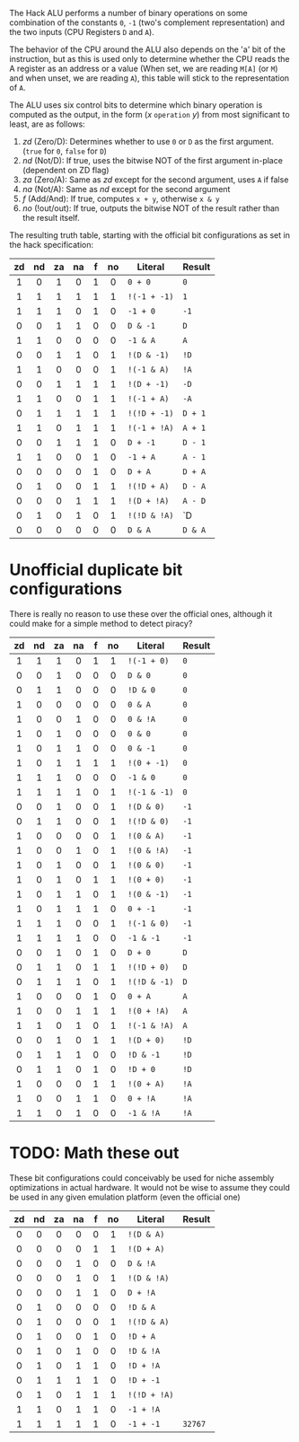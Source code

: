The Hack ALU performs a number of binary operations on some combination of the constants `0`, `-1` (two's complement representation) and the two inputs (CPU Registers `D` and `A`).

The behavior of the CPU around the ALU also depends on the 'a' bit of the instruction, but as this is used only to determine whether the CPU reads the A register as an address or a value (When set, we are reading `M[A]` (or `M`) and when unset, we are reading `A`), this table will stick to the representation of `A`.

The ALU uses six control bits to determine which binary operation is computed as the output, in the form (*x* `operation` *y*) from most significant to least, are as follows:

1. *zd* (Zero/D): Determines whether to use `0` or `D` as the first argument. (`true` for `0`, `false` for `D`)
2. *nd* (Not/D):  If true, uses the bitwise NOT of the first argument in-place (dependent on ZD flag)
3. *za* (Zero/A): Same as *zd* except for the second argument, uses `A` if false
4. *na* (Not/A): Same as *nd* except for the second argument
5. *f* (Add/And): If true, computes `x + y`, otherwise `x & y`
6. *no* (!out/out): If true, outputs the bitwise NOT of the result rather than the result itself.

The resulting truth table, starting with the official bit configurations as set in the hack specification:

|zd |nd |za |na | f |no | Literal       | Result    |
|:-:|:-:|:-:|:-:|:-:|:-:|---------------|-----------|
| 1 | 0 | 1 | 0 | 1 | 0 | `0 + 0`       | `0`       |
| 1 | 1 | 1 | 1 | 1 | 1 | `!(-1 + -1)`  | `1`       |
| 1 | 1 | 1 | 0 | 1 | 0 | `-1 + 0`      | `-1`      |
| 0 | 0 | 1 | 1 | 0 | 0 | `D & -1`      | `D`       |
| 1 | 1 | 0 | 0 | 0 | 0 | `-1 & A`      | `A`       |
| 0 | 0 | 1 | 1 | 0 | 1 | `!(D & -1)`   | `!D`      |
| 1 | 1 | 0 | 0 | 0 | 1 | `!(-1 & A)`   | `!A`      |
| 0 | 0 | 1 | 1 | 1 | 1 | `!(D + -1)`   | `-D`      |
| 1 | 1 | 0 | 0 | 1 | 1 | `!(-1 + A)`   | `-A`      |
| 0 | 1 | 1 | 1 | 1 | 1 | `!(!D + -1)`  | `D + 1`   |
| 1 | 1 | 0 | 1 | 1 | 1 | `!(-1 + !A)`  | `A + 1`   |
| 0 | 0 | 1 | 1 | 1 | 0 | `D + -1`      | `D - 1`   |
| 1 | 1 | 0 | 0 | 1 | 0 | `-1 + A`      | `A - 1`   |
| 0 | 0 | 0 | 0 | 1 | 0 | `D + A`       | `D + A`   |
| 0 | 1 | 0 | 0 | 1 | 1 | `!(!D + A)`   | `D - A`   |
| 0 | 0 | 0 | 1 | 1 | 1 | `!(D + !A)`   | `A - D`   |
| 0 | 1 | 0 | 1 | 0 | 1 | `!(!D & !A)`  | `D | A`   |
| 0 | 0 | 0 | 0 | 0 | 0 | `D & A`       | `D & A`   |

# Unofficial duplicate bit configurations

There is really no reason to use these over the official ones, although it could make for a simple method to detect piracy?

|zd |nd |za |na | f |no | Literal       | Result    |
|:-:|:-:|:-:|:-:|:-:|:-:|---------------|-----------|
| 1 | 1 | 1 | 0 | 1 | 1 | `!(-1 + 0)`   | `0`       |
| 0 | 0 | 1 | 0 | 0 | 0 | `D & 0`       | `0`       |
| 0 | 1 | 1 | 0 | 0 | 0 | `!D & 0`      | `0`       |
| 1 | 0 | 0 | 0 | 0 | 0 | `0 & A`       | `0`       |
| 1 | 0 | 0 | 1 | 0 | 0 | `0 & !A`      | `0`       |
| 1 | 0 | 1 | 0 | 0 | 0 | `0 & 0`       | `0`       |
| 1 | 0 | 1 | 1 | 0 | 0 | `0 & -1`      | `0`       |
| 1 | 0 | 1 | 1 | 1 | 1 | `!(0 + -1)`   | `0`       |
| 1 | 1 | 1 | 0 | 0 | 0 | `-1 & 0`      | `0`       |
| 1 | 1 | 1 | 1 | 0 | 1 | `!(-1 & -1)`  | `0`       |
| 0 | 0 | 1 | 0 | 0 | 1 | `!(D & 0)`    | `-1`      |
| 0 | 1 | 1 | 0 | 0 | 1 | `!(!D & 0)`   | `-1`      |
| 1 | 0 | 0 | 0 | 0 | 1 | `!(0 & A)`    | `-1`      |
| 1 | 0 | 0 | 1 | 0 | 1 | `!(0 & !A)`   | `-1`      |
| 1 | 0 | 1 | 0 | 0 | 1 | `!(0 & 0)`    | `-1`      |
| 1 | 0 | 1 | 0 | 1 | 1 | `!(0 + 0)`    | `-1`      |
| 1 | 0 | 1 | 1 | 0 | 1 | `!(0 & -1)`   | `-1`      |
| 1 | 0 | 1 | 1 | 1 | 0 | `0 + -1`      | `-1`      |
| 1 | 1 | 1 | 0 | 0 | 1 | `!(-1 & 0)`   | `-1`      |
| 1 | 1 | 1 | 1 | 0 | 0 | `-1 & -1`     | `-1`      |
| 0 | 0 | 1 | 0 | 1 | 0 | `D + 0`       | `D`       |
| 0 | 1 | 1 | 0 | 1 | 1 | `!(!D + 0)`   | `D`       |
| 0 | 1 | 1 | 1 | 0 | 1 | `!(!D & -1)`  | `D`       |
| 1 | 0 | 0 | 0 | 1 | 0 | `0 + A`       | `A`       |
| 1 | 0 | 0 | 1 | 1 | 1 | `!(0 + !A)`   | `A`       |
| 1 | 1 | 0 | 1 | 0 | 1 | `!(-1 & !A)`  | `A`       |
| 0 | 0 | 1 | 0 | 1 | 1 | `!(D + 0)`    | `!D`      |
| 0 | 1 | 1 | 1 | 0 | 0 | `!D & -1`     | `!D`      |
| 0 | 1 | 1 | 0 | 1 | 0 | `!D + 0`      | `!D`      |
| 1 | 0 | 0 | 0 | 1 | 1 | `!(0 + A)`    | `!A`      |
| 1 | 0 | 0 | 1 | 1 | 0 | `0 + !A`      | `!A`      |
| 1 | 1 | 0 | 1 | 0 | 0 | `-1 & !A`     | `!A`      |

# TODO: Math these out

These bit configurations could conceivably be used for niche assembly optimizations in actual hardware.
It would not be wise to assume they could be used in any given emulation platform (even the official one)

|zd |nd |za |na | f |no | Literal       | Result    |
|:-:|:-:|:-:|:-:|:-:|:-:|---------------|-----------|
| 0 | 0 | 0 | 0 | 0 | 1 | `!(D & A)`    |           |
| 0 | 0 | 0 | 0 | 1 | 1 | `!(D + A)`    |           |
| 0 | 0 | 0 | 1 | 0 | 0 | `D & !A`      |           |
| 0 | 0 | 0 | 1 | 0 | 1 | `!(D & !A)`   |           |
| 0 | 0 | 0 | 1 | 1 | 0 | `D + !A`      |           |
| 0 | 1 | 0 | 0 | 0 | 0 | `!D & A`      |           |
| 0 | 1 | 0 | 0 | 0 | 1 | `!(!D & A)`   |           |
| 0 | 1 | 0 | 0 | 1 | 0 | `!D + A`      |           |
| 0 | 1 | 0 | 1 | 0 | 0 | `!D & !A`     |           |
| 0 | 1 | 0 | 1 | 1 | 0 | `!D + !A`     |           |
| 0 | 1 | 1 | 1 | 1 | 0 | `!D + -1`     |           |
| 0 | 1 | 0 | 1 | 1 | 1 | `!(!D + !A)`  |           |
| 1 | 1 | 0 | 1 | 1 | 0 | `-1 + !A`     |           |
| 1 | 1 | 1 | 1 | 1 | 0 | `-1 + -1`     |  `32767`  | // this could be useful




